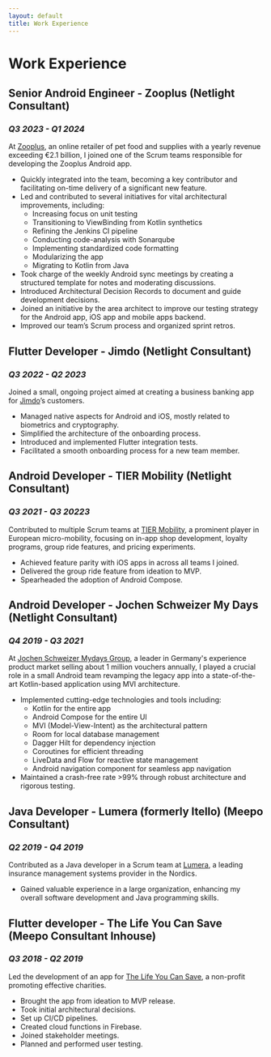 ```yaml
---
layout: default
title: Work Experience
---
```


# Work Experience

## Senior Android Engineer - Zooplus (Netlight Consultant)

### _Q3 2023 - Q1 2024_

At [Zooplus](https://www.zooplus.com/), an online retailer of pet food and
supplies with a yearly revenue exceeding €2.1 billion, I joined one of the
Scrum teams responsible for developing the Zooplus Android app.

- Quickly integrated into the team, becoming a key contributor and facilitating
  on-time delivery of a significant new feature.
- Led and contributed to several initiatives for vital architectural
  improvements, including:
  - Increasing focus on unit testing
  - Transitioning to ViewBinding from Kotlin synthetics
  - Refining the Jenkins CI pipeline
  - Conducting code-analysis with Sonarqube
  - Implementing standardized code formatting
  - Modularizing the app
  - Migrating to Kotlin from Java
- Took charge of the weekly Android sync meetings by creating a structured
  template for notes and moderating discussions.
- Introduced Architectural Decision Records to document and guide development
  decisions.
- Joined an initiative by the area architect to improve our testing strategy for
  the Android app, iOS app and mobile apps backend.
- Improved our team’s Scrum process and organized sprint retros.

## Flutter Developer - Jimdo (Netlight Consultant)

### _Q3 2022 - Q2 2023_

Joined a small, ongoing project aimed at creating a business banking app for
[Jimdo](https://www.jimdo.com/)’s customers.

- Managed native aspects for Android and iOS, mostly related to biometrics and
  cryptography.
- Simplified the architecture of the onboarding process.
- Introduced and implemented Flutter integration tests.
- Facilitated a smooth onboarding process for a new team member.

## Android Developer - TIER Mobility (Netlight Consultant)

### _Q3 2021 - Q3 20223_

Contributed to multiple Scrum teams at
[TIER Mobility](https://www.tier.app/en/), a prominent player in European
micro-mobility, focusing on in-app shop development, loyalty programs, group
ride features, and pricing experiments.

- Achieved feature parity with iOS apps in across all teams I joined.
- Delivered the group ride feature from ideation to MVP.
- Spearheaded the adoption of Android Compose.

## Android Developer - Jochen Schweizer My Days (Netlight Consultant)

### _Q4 2019 - Q3 2021_

At [Jochen Schweizer Mydays Group](https://www.jochen-schweizer.de/), a leader in Germany's experience product
market selling about 1 million vouchers annually, I played a crucial role in a
small Android team revamping the legacy app into a state-of-the-art Kotlin-based
application using MVI architecture.

- Implemented cutting-edge technologies and tools including:
  - Kotlin for the entire app
  - Android Compose for the entire UI
  - MVI (Model-View-Intent) as the architectural pattern
  - Room for local database management
  - Dagger Hilt for dependency injection
  - Coroutines for efficient threading
  - LiveData and Flow for reactive state management
  - Android navigation component for seamless app navigation
- Maintained a crash-free rate >99% through robust architecture and rigorous
  testing.

<!--Keywords: Android, Kotlin, Firebase, Firebase Remote Config, Bitrise, Scrum,
  Dagger Hilt, retrofit2, Android Compose, LeakCanary, Hyperion, Espresso,
  Adjust, Emarsys-->

## Java Developer - Lumera (formerly Itello) (Meepo Consultant)

### _Q2 2019 - Q4 2019_

Contributed as a Java developer in a Scrum team at
[Lumera](https://lumera.com/en/), a leading insurance management systems
provider in the Nordics.

- Gained valuable experience in a large organization, enhancing my overall
  software development and Java programming skills.

<!--Keywords: Java, Scrum, Insurtech, SQL, Jenkins-->

## Flutter developer - The Life You Can Save (Meepo Consultant Inhouse)

### _Q3 2018 - Q2 2019_

Led the development of an app for [The Life You Can
Save](https://www.thelifeyoucansave.org/), a non-profit promoting effective
charities.

- Brought the app from ideation to MVP release.
- Took initial architectural decisions.
- Set up CI/CD pipelines.
- Created cloud functions in Firebase.
- Joined stakeholder meetings.
- Planned and performed user testing.

<!--Keywords: Flutter, Dart, Firebase, Firease cloud functions, Fastlane, Jenkins-->
